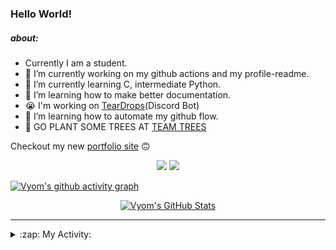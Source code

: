 ### Hello World!

##### about:
- Currently I am a student.
- 🔭 I’m currently working on my github actions and my profile-readme. 
- 🌱 I’m currently learning C, intermediate Python.
- 🌱 I’m learning how to make better documentation.
- 😭 I'm working on [TearDrops](https://github.com/Vyvy-vi/TearDrops)(Discord Bot)
- 🌱 I’m learning how to automate my github flow.
- 🌱 GO PLANT SOME TREES AT [TEAM TREES](https://teamtrees.org/)

Checkout my new [portfolio site](https://vyvy-vi.github.io/portfolio) 🙃

<p align="center">
  <a href="https://twitter.com/Vyvy_viM"><img target="_blank" src="https://img.shields.io/badge/twitter%20@Vyvy_viM-0D95E8?style=for-the-badge&logo=twitter&logoColor=white"/></a> 
  <a href="https://vyvy-vi.github.io/portfolio"><img target="_blank" src="https://img.shields.io/badge/-I%27m_craving_for_open_source-green?style=for-the-badge&logo=github&logoColor=black"/></a> 
</p>

[![Vyom's github activity graph](https://activity-graph.herokuapp.com/graph?username=Vyvy-vi)](https://github.com/ashutosh00710/github-readme-activity-graph)

<p align="center">
<a href="https://github.com/Vyvy-vi/Vyvy-vi">
  <img src="https://profile-readme-git-master.vyvy-vi.vercel.app/api?username=Vyvy-vi&show_icons=true&line_height=27&count_private=true&title_color=ffffff&text_color=c9cacc&icon_color=2bbc8a&bg_color=1d1f21" alt="Vyom's GitHub Stats" />
</a>
</p>


---
<details>
  <summary>:zap: My Activity:</summary>
  
<!--START_SECTION:waka-->
**I'm an Early 🐤** 

```text
🌞 Morning    53 commits     ██████████░░░░░░░░░░░░░░░   42.4% 
🌆 Daytime    12 commits     ██░░░░░░░░░░░░░░░░░░░░░░░   9.6% 
🌃 Evening    38 commits     ███████░░░░░░░░░░░░░░░░░░   30.4% 
🌙 Night      22 commits     ████░░░░░░░░░░░░░░░░░░░░░   17.6%

```
📅 **I'm Most Productive on Monday** 

```text
Monday       28 commits     █████░░░░░░░░░░░░░░░░░░░░   22.4% 
Tuesday      14 commits     ██░░░░░░░░░░░░░░░░░░░░░░░   11.2% 
Wednesday    12 commits     ██░░░░░░░░░░░░░░░░░░░░░░░   9.6% 
Thursday     10 commits     ██░░░░░░░░░░░░░░░░░░░░░░░   8.0% 
Friday       17 commits     ███░░░░░░░░░░░░░░░░░░░░░░   13.6% 
Saturday     22 commits     ████░░░░░░░░░░░░░░░░░░░░░   17.6% 
Sunday       22 commits     ████░░░░░░░░░░░░░░░░░░░░░   17.6%

```


📊 **This Week I Spent My Time On** 

```text
🔥 Editors: 
Vim                      7 hrs 35 mins       █████████████████████████   100.0%

🐱‍💻 Projects: 
dev-quotes-api           2 hrs 20 mins       ███████░░░░░░░░░░░░░░░░░░   30.92% 
assistant-bee            2 hrs 6 mins        ███████░░░░░░░░░░░░░░░░░░   27.83% 
TearDrops                1 hr 31 mins        █████░░░░░░░░░░░░░░░░░░░░   20.07% 
vyvy-meme-pages          29 mins             █░░░░░░░░░░░░░░░░░░░░░░░░   6.52% 
Unknown Project          25 mins             █░░░░░░░░░░░░░░░░░░░░░░░░   5.68%

```


<!--END_SECTION:waka-->
</details>

